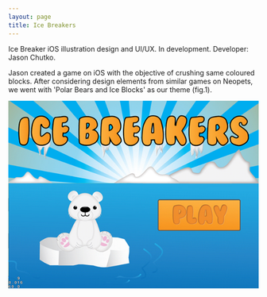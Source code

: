 ```yaml
---
layout: page
title: Ice Breakers
---
```


Ice Breaker iOS illustration design and UI/UX. In development. Developer: Jason Chutko.

Jason created a game on iOS with the objective of crushing same coloured blocks. After
considering design elements from similar games on Neopets, we went with 'Polar Bears and
Ice Blocks' as our theme (fig.1).

![ice breakers](/images/ice-breakers.jpg)
